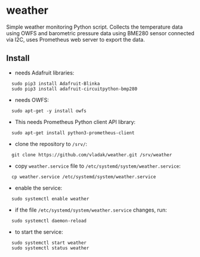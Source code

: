 # weather

Simple weather monitoring Python script. Collects the temperature data using
OWFS and barometric pressure data using BME280 sensor connected via I2C,
uses Prometheus web server to export the data.

## Install

- needs Adafruit libraries:
```
  sudo pip3 install Adafruit-Blinka
  sudo pip3 install adafruit-circuitpython-bmp280
```
- needs OWFS:
```
  sudo apt-get -y install owfs
```
- This needs Prometheus Python client API library:
```
  sudo apt-get install python3-prometheus-client
```
- clone the repository to `/srv/`:
```
  git clone https://github.com/vladak/weather.git /srv/weather
```
- copy `weather.service` file to `/etc/systemd/system/weather.service`:
```
  cp weather.service /etc/systemd/system/weather.service
```
- enable the service:
```
  sudo systemctl enable weather
```
- if the file `/etc/systemd/system/weather.service` changes, run:
```
  sudo systemctl daemon-reload
```
- to start the service:
```
  sudo systemctl start weather
  sudo systemctl status weather
```
